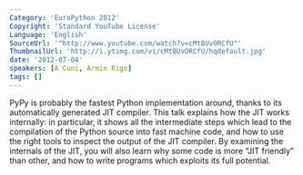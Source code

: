 ```yaml
---
Category: 'EuroPython 2012'
Copyright: 'Standard YouTube License'
Language: 'English'
SourceUrl: '"http://www.youtube.com/watch?v=cMtBUvORCfU"'
ThumbnailUrl: 'http://i.ytimg.com/vi/cMtBUvORCfU/hqdefault.jpg'
date: '2012-07-04'
speakers: [A Cuni, Armin Rigo]
tags: []
---
```

PyPy is probably the fastest Python implementation around, thanks to its
automatically generated JIT compiler. This talk explains how the JIT works
internally: in particular, it shows all the intermediate steps which lead to
the compilation of the Python source into fast machine code, and how to use
the right tools to inspect the output of the JIT compiler. By examining the
internals of the JIT, you will also learn why some code is more “JIT friendly”
than other, and how to write programs which exploits its full potential.

